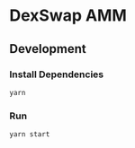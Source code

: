 # DexSwap AMM


## Development

### Install Dependencies

```bash
yarn
```

### Run

```bash
yarn start
```
